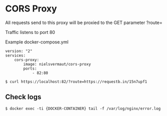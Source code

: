 # CORS Proxy

All requests send to this proxy will be proxied to the GET parameter ?route=

Traffic listens to port 80

Example docker-compose.yml
```
version: "2"
services:
    cors-proxy:
        image: nielsvermaut/cors-proxy
        ports:
            - 82:80
```

````
$ curl https://localhost:82/?route=https://requestb.in/15n7upf1
````

## Check logs

````
$ docker exec -ti {DOCKER-CONTAINER} tail -f /var/log/nginx/error.log
````